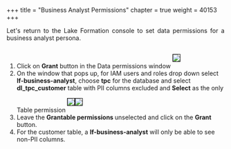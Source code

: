 +++
title = "Business Analyst Permissions"
chapter = true
weight = 40153
+++

<div style="text-align: justify">
  Let's return to the Lake Formation console to set data permissions for a business analyst persona.
  <div style="text-align: left">
    <ol>
      <li>Click on <b>Grant</b> button in the Data permissions window <img src="/images/DataPermissions-Grant.png" style="margin:15px 0px; border:1px solid black"/>
      </li>
      <li>On the window that pops up, for IAM users and roles drop down select <b>lf-business-analyst</b>, choose <b>tpc</b> for the database and select <b>dl_tpc_customer</b> table with PII columns excluded and <b>Select</b> as the only Table permission <img src="/images/business-analyst-perms-0.png" style="margin:15px 0px; border:1px solid black"/><img src="/images/business-analyst-perms-1.png" style="margin:15px 0px; border:1px solid black"/></li>
      <li>Leave the <b> Grantable permissions </b> unselected and click on the <b>Grant</b> button.</li>
      <li>For the customer table, a <b>lf-business-analyst</b> will only be able to see non-PII columns.</li>
    </ol>
  </div>
</div>